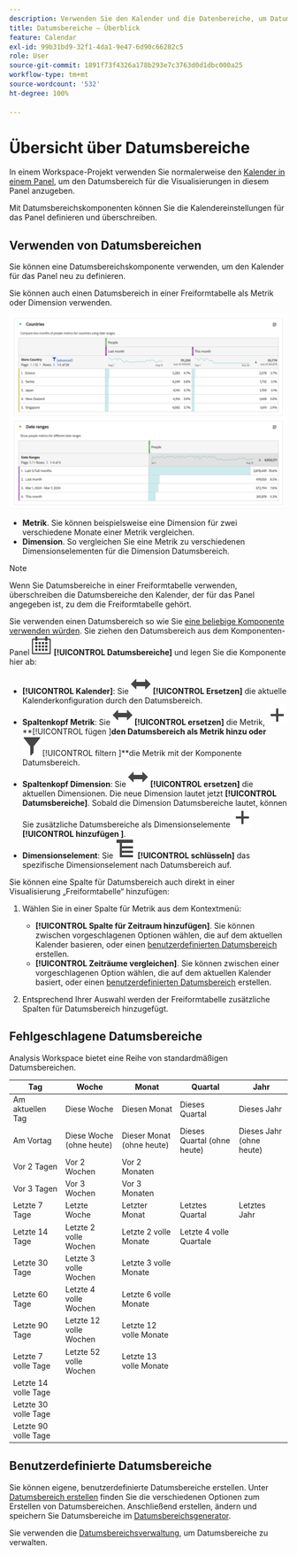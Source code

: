```yaml
---
description: Verwenden Sie den Kalender und die Datenbereiche, um Datumsbereiche in Analysis Workspace anzugeben.
title: Datumsbereiche – Überblick
feature: Calendar
exl-id: 99b31bd9-32f1-4da1-9e47-6d90c66282c5
role: User
source-git-commit: 1891f73f4326a178b293e7c3763d0d1dbc000a25
workflow-type: tm+mt
source-wordcount: '532'
ht-degree: 100%

---
```


# Übersicht über Datumsbereiche

In einem Workspace-Projekt verwenden Sie normalerweise den [Kalender in einem Panel](/help/analysis-workspace/c-panels/panels.md#calendar), um den Datumsbereich für die Visualisierungen in diesem Panel anzugeben.

Mit Datumsbereichskomponenten können Sie die Kalendereinstellungen für das Panel definieren und überschreiben.

<!-- Very old video, should we show it?

+++ View a video illustrating use of calendar and date ranges

>[!VIDEO](https://video.tv.adobe.com/v/327347?format=jpeg&captions=ger)

{{videoaa}}
+++

-->

## Verwenden von Datumsbereichen

Sie können eine Datumsbereichskomponente verwenden, um den Kalender für das Panel neu zu definieren.

Sie können auch einen Datumsbereich in einer Freiformtabelle als Metrik oder Dimension verwenden.

![Nutzung von Datumsbereich](/help/components/date-ranges/assets/date-ranges-usage.png)

- **Metrik**. Sie können beispielsweise eine Dimension für zwei verschiedene Monate einer Metrik vergleichen.
- **Dimension**. So vergleichen Sie eine Metrik zu verschiedenen Dimensionselementen für die Dimension Datumsbereich.

>[!NOTE]
>
>Wenn Sie Datumsbereiche in einer Freiformtabelle verwenden, überschreiben die Datumsbereiche den Kalender, der für das Panel angegeben ist, zu dem die Freiformtabelle gehört.
>

Sie verwenden einen Datumsbereich so wie Sie [eine beliebige Komponente verwenden würden](/help/components/overview.md#analysis-workspace-components). Sie ziehen den Datumsbereich aus dem Komponenten-Panel ![Kalender](/help/assets/icons/Calendar.svg) **[!UICONTROL Datumsbereiche]** und legen Sie die Komponente hier ab:

- **[!UICONTROL Kalender]**: Sie ![Wechseln](/help/assets/icons/Switch.svg) **[!UICONTROL Ersetzen]** die aktuelle Kalenderkonfiguration durch den Datumsbereich.
- **Spaltenkopf Metrik**: Sie ![Switch](/help/assets/icons/Switch.svg) **[!UICONTROL ersetzen]** die Metrik, ![Add](/help/assets/icons/Add.svg)**[!UICONTROL fügen ]**den Datumsbereich als Metrik hinzu oder ![Filter](/help/assets/icons/Filter.svg)**[!UICONTROL  filtern ]**die Metrik mit der Komponente Datumsbereich.
- **Spaltenkopf Dimension**: Sie ![Wechseln](/help/assets/icons/Switch.svg) **[!UICONTROL ersetzen]** die aktuellen Dimensionen. Die neue Dimension lautet jetzt **[!UICONTROL Datumsbereiche]**. Sobald die Dimension Datumsbereiche lautet, können Sie zusätzliche Datumsbereiche als Dimensionselemente ![Hinzufügen](/help/assets/icons/Add.svg)**[!UICONTROL hinzufügen ]**.
- **Dimensionselement**: Sie ![Aufschlüsselung](/help/assets/icons/Breakdown.svg) **[!UICONTROL schlüsseln]** das spezifische Dimensionselement nach Datumsbereich auf.

Sie können eine Spalte für Datumsbereich auch direkt in einer Visualisierung „Freiformtabelle“ hinzufügen:

1. Wählen Sie in einer Spalte für Metrik aus dem Kontextmenü:

   - **[!UICONTROL Spalte für Zeitraum hinzufügen]**. Sie können zwischen vorgeschlagenen Optionen wählen, die auf dem aktuellen Kalender basieren, oder einen [benutzerdefinierten Datumsbereich](#custom-date-ranges) erstellen.
   - **[!UICONTROL Zeiträume vergleichen]**. Sie können zwischen einer vorgeschlagenen Option wählen, die auf dem aktuellen Kalender basiert, oder einen [benutzerdefinierten Datumsbereich](#custom-date-ranges) erstellen.

1. Entsprechend Ihrer Auswahl werden der Freiformtabelle zusätzliche Spalten für Datumsbereich hinzugefügt.

## Fehlgeschlagene Datumsbereiche

Analysis Workspace bietet eine Reihe von standardmäßigen Datumsbereichen.


| Tag | Woche | Monat | Quartal | Jahr |
|---|---|---|---|---|
| Am aktuellen Tag | Diese Woche | Diesen Monat | Dieses Quartal | Dieses Jahr |
| Am Vortag | Diese Woche (ohne heute) | Dieser Monat (ohne heute) | Dieses Quartal (ohne heute) | Dieses Jahr (ohne heute) |
| Vor 2 Tagen | Vor 2 Wochen | Vor 2 Monaten |   |  |
| Vor 3 Tagen | Vor 3 Wochen | Vor 3 Monaten |  | |
| Letzte 7 Tage | Letzte Woche | Letzter Monat | Letztes Quartal | Letztes Jahr |
| Letzte 14 Tage | Letzte 2 volle Wochen | Letzte 2 volle Monate | Letzte 4 volle Quartale | |
| Letzte 30 Tage | Letzte 3 volle Wochen | Letzte 3 volle Monate | | |
| Letzte 60 Tage | Letzte 4 volle Wochen | Letzte 6 volle Monate | | |
| Letzte 90 Tage | Letzte 12 volle Wochen | Letzte 12 volle Monate | | |
| Letzte 7 volle Tage | Letzte 52 volle Wochen | Letzte 13 volle Monate | | |
| Letzte 14 volle Tage | | | | |
| Letzte 30 volle Tage | | | | |
| Letzte 90 volle Tage | | | | |

<table style="table-layout:fixed">

## Benutzerdefinierte Datumsbereiche

Sie können eigene, benutzerdefinierte Datumsbereiche erstellen. Unter [Datumsbereich erstellen](/help/components/date-ranges/create.md) finden Sie die verschiedenen Optionen zum Erstellen von Datumsbereichen. Anschließend erstellen, ändern und speichern Sie Datumsbereiche im [Datumsbereichsgenerator](create.md#date-range-builder).

Sie verwenden die [Datumsbereichsverwaltung](manage.md), um Datumsbereiche zu verwalten.
